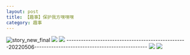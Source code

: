 ```yaml
---
layout: post
title: 【趣事】保护我方嘿嘿嘿
category: 趣事
---
```

![story_new_final](http://rdr022gcy.hd-bkt.clouddn.com/img/story_new_final_0322.png)
![](http://rdr13xtfo.hd-bkt.clouddn.com/img/funny-220505-1.jpg)
![](http://rdr13xtfo.hd-bkt.clouddn.com/img/funny-220505-2.jpg)
--------------------------------------------------20220506-----------------------------------------------
![](http://rdr13xtfo.hd-bkt.clouddn.com/img/pel-220506-4.jpg)
![](http://rdr13xtfo.hd-bkt.clouddn.com/img/pel-220506-7.jpg)




